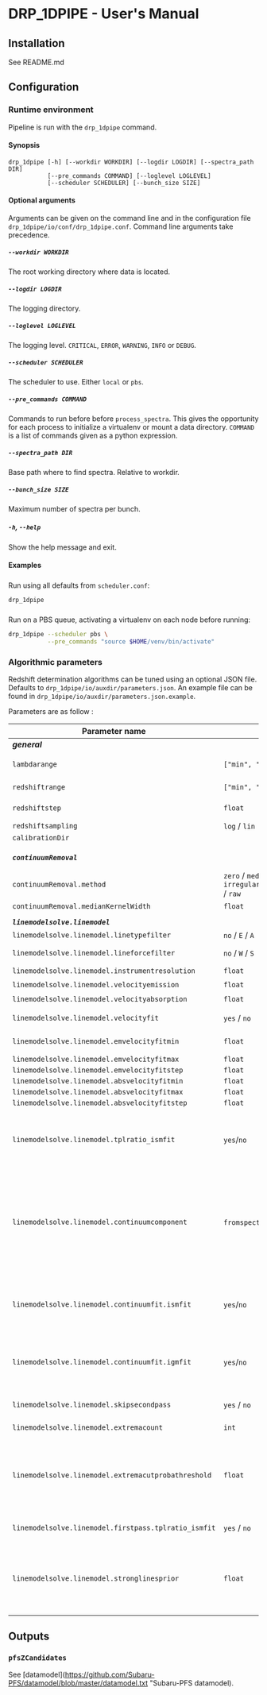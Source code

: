 # DRP_1DPIPE - User's Manual

## Installation

See README.md

## Configuration

### Runtime environment

Pipeline is run with the `drp_1dpipe` command.

#### Synopsis
```
drp_1dpipe [-h] [--workdir WORKDIR] [--logdir LOGDIR] [--spectra_path DIR]
           [--pre_commands COMMAND] [--loglevel LOGLEVEL]
		   [--scheduler SCHEDULER] [--bunch_size SIZE]
```
#### Optional arguments

Arguments can be given on the command line and in the configuration file `drp_1dpipe/io/conf/drp_1dpipe.conf`. Command line arguments take precedence.

##### `--workdir WORKDIR`

The root working directory where data is located.

##### `--logdir LOGDIR`

The logging directory.

##### `--loglevel LOGLEVEL`

The logging level. `CRITICAL`, `ERROR`, `WARNING`, `INFO` or `DEBUG`.

##### `--scheduler SCHEDULER`

The scheduler to use. Either `local` or `pbs`.

##### `--pre_commands COMMAND`

Commands to run before before `process_spectra`. This gives the opportunity for each process to initialize a virtualenv or mount a data directory.
`COMMAND` is a list of commands given as a python expression.

##### `--spectra_path DIR`

Base path where to find spectra. Relative to workdir.

##### `--bunch_size SIZE`

Maximum number of spectra per bunch.

##### `-h`, `--help`

Show the help message and exit.

#### Examples

#####

Run using all defaults from `scheduler.conf`:

```sh
drp_1dpipe
```

#####

Run on a PBS queue, activating a virtualenv on each node before running:

```sh
drp_1dpipe --scheduler pbs \
           --pre_commands "source $HOME/venv/bin/activate"
```

### Algorithmic parameters

Redshift determination algorithms can be tuned using an optional JSON file.
Defaults to `drp_1dpipe/io/auxdir/parameters.json`. An example file can be found in `drp_1dpipe/io/auxdir/parameters.json.example`.

Parameters are as follow :

| **Parameter name** | **Type** | **Default** | **Description** |
| --- | --- | --- | --- |
| _**general**_  ||| _**parameters always applicable**_
| `lambdarange` | `["min", "max"]` | `[ "3000", "13000"]` | lambda range in Angströms
| `redshiftrange` | `["min", "max"]` | `[ "0.0", "6."]` | resdshift range
| `redshiftstep` | `float` | `0.0001` | redshift step for linear scale or lowest step for log scale
| `redshiftsampling` |`log` / `lin` | `log` | linear or logarithmic scale
|`calibrationDir` | | | |
||
| _**`continuumRemoval`**_ ||| _**Method parameters to remove continuum of data spectra**_
| `continuumRemoval.method` | `zero` / `median` / `irregularSamplingMedian` / `raw` | `zero`| continuum estimation method|
| `continuumRemoval.medianKernelWidth` |`float` |`400` | relevant only for median (in Angströms)|
||
|  _**`linemodelsolve.linemodel`**_ ||| _**parameters for linemodel**_
| `linemodelsolve.linemodel.linetypefilter` |`no` / `E` / `A` |`no`|  restrict the type of line to fit (`no`: fit all)
| `linemodelsolve.linemodel.lineforcefilter`|`no` / `W` / `S` |`no` | restrict the strength category of lines to fit (`no`: fit all)
| `linemodelsolve.linemodel.instrumentresolution` |`float` | `4300`| intrument resolution (R)
| `linemodelsolve.linemodel.velocityemission` |`float`| `200`| emission lines velocity (in $km \cdot s^{-1}$)
| `linemodelsolve.linemodel.velocityabsorption` |`float` |`300` | absorption lines velocity (in $km \cdot s^{-1}$)
| `linemodelsolve.linemodel.velocityfit` |`yes` / `no` |`yes` | decide wether the 2nd pass include line width fitting
| `linemodelsolve.linemodel.emvelocityfitmin` |`float` |`10` | tabulation of velocity for line width fitting in $km \cdot s^{-1}$
| `linemodelsolve.linemodel.emvelocityfitmax` |`float` |`400`
| `linemodelsolve.linemodel.emvelocityfitstep` |`float` |`20`
| `linemodelsolve.linemodel.absvelocityfitmin` |`float` |`150`
| `linemodelsolve.linemodel.absvelocityfitmax` |`float` |`500`
| `linemodelsolve.linemodel.absvelocityfitstep` |`float` |`50`
| `linemodelsolve.linemodel.tplratio_ismfit` |`yes`/`no` |`yes` | activate fit of ISM extinction _i.e._ Ebv parameter from Calzetti profiles. Parameter scan from 0 to 0.9, step = 0.1. (best value stored in FittedTplshapeIsmCoeff in `linemodelsolve.linemodel_extrema.csv`)
| `linemodelsolve.linemodel.continuumcomponent` |`fromspectrum` / `tplfit` | `tplfit`  | select the method for processing the continuum:<br>&bull; `fromspectrum`: remove an estimated continuum (the continuum estmation is then tuned via `continuumRemoval` parameters). The redshift is thus only estimated from the lines.<br>&bull; `tplfit`: fit a set of redshifted template (aka `fullmodel` _i.e._ contiuum model + line model
| `linemodelsolve.linemodel.continuumfit.ismfit` |`yes`/`no` |`yes` | activate fit of ISM extinction _i.e._. Ebv parameter from Calzetti profiles. Parameter scan from 0 to 0.9, step = 0.1. (best value stored in FittedTplDustCoeff in `linemodelsolve.linemodel_extrema.csv`)  |
| `linemodelsolve.linemodel.continuumfit.igmfit` |`yes`/`no` |`yes` | activate fit of IGM with Meiksin tables. Index scan from 0 to 0.9, step = 0.1 ??? (best profile index stored in FittedTplMeiksinIdx parameter in `linemodelsolve.linemodel_extrema.csv`)
| `linemodelsolve.linemodel.skipsecondpass` |`yes` / `no` |`no` | toggle the processing  of a second pass refined pass arround the candidates (`no` by default) |
| `linemodelsolve.linemodel.extremacount` |`int` |`5` |Number of candidates to retain |
| `linemodelsolve.linemodel.extremacutprobathreshold` |`float` |`30` |Select the number of candidates to refine at the 2nd pass.<br>&bull; `-1`: retain a fixed number (set from `extremacount` parameter)<br>&bull; any positive value: retain all candidates with `log(max(pdf))-log(pdf)` values (not integrated)  below this threshold
| `linemodelsolve.linemodel.firstpass.tplratio_ismfit` |`yes` / `no` | `no` | overwrite the `tplratio_ismfit` parameter
||
| `linemodelsolve.linemodel.stronglinesprior` |`float` |`-1` | strongline prior<br>&bull; `-1`: no prior<br>&bull; otherwise, use this value (positive below 1) as a low probability when no strong line is measured (the measured amplitude is s>0) & probability is set to 1 when a strong line is observed


## Outputs

### ```pfsZCandidates```

See [datamodel](https://github.com/Subaru-PFS/datamodel/blob/master/datamodel.txt "Subaru-PFS datamodel).
